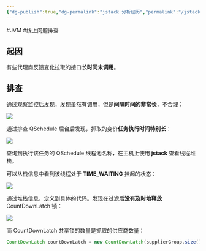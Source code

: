 ```yaml
---
{"dg-publish":true,"dg-permalink":"jstack 分析经历","permalink":"/jstack 分析经历/"}
---
```



#JVM #线上问题排查 

## 起因

有些代理商反馈变化拉取的接口**长时间未调用**。

## 排查

通过观察监控后发现，发现虽然有调用，但是**间隔时间的非常长**，不合理：

![](/img/user/attachments/images/image2020-11-30_20-37-36.png)

通过排查 QSchedule 后台后发现，抓取的变价**任务执行时间特别长**：

![](/img/user/attachments/images/image2020-11-30_19-59-3.png)


查询到执行该任务的 QSchedule 线程池名称，在主机上使用 **jstack** 查看线程堆栈。

可以从栈信息中看到该线程处于 **TIME_WAITING** 挂起的状态：

![](/img/user/attachments/images/image2020-11-30_20-1-43.png)

通过堆栈信息，定义到具体的代码。发现在过滤后**没有及时地释放** CountDownLatch 锁：

![](/img/user/attachments/images/image2020-11-30_20-9-58.png)

而 CountDownLatch 共享锁的数量是抓取的供应商数量：

```java
CountDownLatch countDownLatch = new CountDownLatch(supplierGroup.size());
```